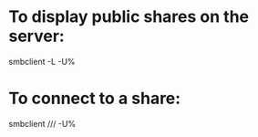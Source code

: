 To display public shares on the server:
=======================================

smbclient -L -U%

To connect to a share:
======================

smbclient /// -U%
